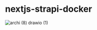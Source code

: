 # nextjs-strapi-docker

![archi (8) drawio (1)](https://user-images.githubusercontent.com/26201635/199880924-b9d40257-0b6a-43e3-b599-7502df988ac0.svg)
